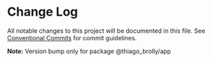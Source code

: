 # Change Log

All notable changes to this project will be documented in this file.
See [Conventional Commits](https://conventionalcommits.org) for commit guidelines.



**Note:** Version bump only for package @thiago_brolly/app
